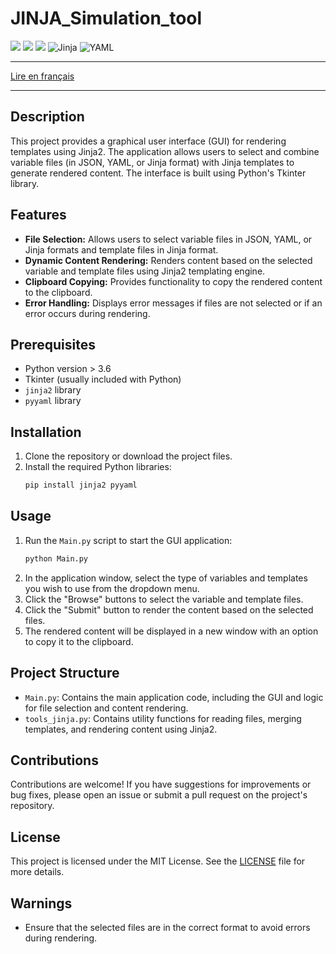 # JINJA_Simulation_tool

![](https://img.shields.io/badge/PyCharm-000000.svg?&style=for-the-badge&logo=PyCharm&logoColor=white) ![](https://camo.githubusercontent.com/050fc4e602f25dd4fc337b873fbc62b7d393673a9f4b1e7529a9a61ea35485a5/68747470733a2f2f696d672e736869656c64732e696f2f62616467652f507974686f6e2d4646443433423f7374796c653d666f722d7468652d6261646765266c6f676f3d707974686f6e266c6f676f436f6c6f723d626c7565) ![](https://img.shields.io/badge/Python-3.11-<>.svg) ![Jinja](https://img.shields.io/badge/jinja-white.svg?style=for-the-badge&logo=jinja&logoColor=black) ![YAML](https://img.shields.io/badge/yaml-%23ffffff.svg?style=for-the-badge&logo=yaml&logoColor=151515)

---

[Lire en français](README_FR.md)

---

## Description
This project provides a graphical user interface (GUI) for rendering templates using Jinja2. The application allows users to select and combine variable files (in JSON, YAML, or Jinja format) with Jinja templates to generate rendered content. The interface is built using Python's Tkinter library.

## Features
- **File Selection:** Allows users to select variable files in JSON, YAML, or Jinja formats and template files in Jinja format.
- **Dynamic Content Rendering:** Renders content based on the selected variable and template files using Jinja2 templating engine.
- **Clipboard Copying:** Provides functionality to copy the rendered content to the clipboard.
- **Error Handling:** Displays error messages if files are not selected or if an error occurs during rendering.

## Prerequisites
- Python version > 3.6 
- Tkinter (usually included with Python)
- `jinja2` library
- `pyyaml` library

## Installation
1. Clone the repository or download the project files.
2. Install the required Python libraries:
   ```bash
   pip install jinja2 pyyaml 
   ```

## Usage
1. Run the `Main.py` script to start the GUI application:
   ```bash
   python Main.py
   ```
2. In the application window, select the type of variables and templates you wish to use from the dropdown menu.
3. Click the "Browse" buttons to select the variable and template files.
4. Click the "Submit" button to render the content based on the selected files.
5. The rendered content will be displayed in a new window with an option to copy it to the clipboard.

## Project Structure
- `Main.py`: Contains the main application code, including the GUI and logic for file selection and content rendering.
- `tools_jinja.py`: Contains utility functions for reading files, merging templates, and rendering content using Jinja2.

## Contributions
Contributions are welcome! If you have suggestions for improvements or bug fixes, please open an issue or submit a pull request on the project's repository.

## License
This project is licensed under the MIT License. See the [LICENSE](LICENSE.txt) file for more details.

## Warnings
- Ensure that the selected files are in the correct format to avoid errors during rendering.
